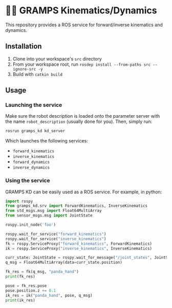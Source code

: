 # 👴🏽 GRAMPS Kinematics/Dynamics

This repository provides a ROS service for forward/inverse kinematics and dynamics.

## Installation

1. Clone into your workspace's `src` directory
2. From your workspace root, run `rosdep install --from-paths src --ignore-src -y`
3. Build with `catkin build`

## Usage

### Launching the service

Make sure the robot description is loaded onto the parameter server with the name `robot_description` (usually done for you). Then, simply run:
```bash
rosrun gramps_kd kd_server
```

Which launches the following services:
- `forward_kinematics`
- `inverse_kinematics`
- `forward_dynamics`
- `inverse_dynamics`

### Using the service

GRAMPS KD can be easily used as a ROS service. For example, in python:
```python
import rospy
from gramps_kd.srv import ForwardKinematics, InverseKinematics
from std_msgs.msg import Float64MultiArray
from sensor_msgs.msg import JointState

rospy.init_node('foo')

rospy.wait_for_service("forward_kinematics")
rospy.wait_for_service("inverse_kinematics")
fk = rospy.ServiceProxy("forward_kinematics", ForwardKinematics)
ik = rospy.ServiceProxy("inverse_kinematics", InverseKinematics)

curr_state: JointState = rospy.wait_for_message("/joint_states", JointState)
q_msg = Float64MultiArray(data=curr_state.position)

fk_res = fk(q_msg, "panda_hand")
print(fk_res)

pose = fk_res.pose
pose.position.z += 0.1
ik_res = ik("panda_hand", pose, q_msg)
print(ik_res)
```
